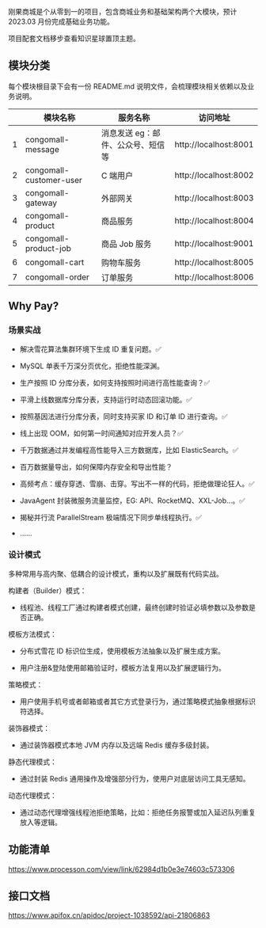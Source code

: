 
刚果商城是个从零到一的项目，包含商城业务和基础架构两个大模块，预计 2023.03 月份完成基础业务功能。

项目配套文档移步查看知识星球置顶主题。

## 模块分类

每个模块根目录下会有一份 README.md 说明文件，会梳理模块相关依赖以及业务说明。

| | 模块名称 | 服务名称 | 访问地址 |
| -- | --- | --- | --- |
| 1 | congomall-message | 消息发送 eg：邮件、公众号、短信等 | http://localhost:8001 |
| 2 | congomall-customer-user | C 端用户 | http://localhost:8002 |
| 3 | congomall-gateway | 外部网关 | http://localhost:8003 |
| 4 | congomall-product | 商品服务 | http://localhost:8004 |
| 5 | congomall-product-job | 商品 Job 服务 | http://localhost:9001 |
| 6 | congomall-cart | 购物车服务 | http://localhost:8005 |
| 7 | congomall-order | 订单服务 | http://localhost:8006 |

## Why Pay?

### 场景实战

- 解决雪花算法集群环境下生成 ID 重复问题。✅

- MySQL 单表千万深分页优化，拒绝性能深渊。
- 生产按照 ID 分库分表，如何支持按照时间进行高性能查询？✅
- 平滑上线数据库分库分表，支持运行时动态回滚功能。✅
- 按照基因法进行分库分表，同时支持买家 ID 和订单 ID 进行查询。✅
- 线上出现 OOM，如何第一时间通知对应开发人员？✅
- 千万数据通过并发编程高性能导入三方数据库，比如 ElasticSearch。✅
- 百万数据量导出，如何保障内存安全和导出性能？
- 高频考点：缓存穿透、雪崩、击穿。写出不一样的代码，拒绝做理论狂人。✅
- JavaAgent 封装微服务流量监控，EG: API、RocketMQ、XXL-Job...。✅
- 揭秘并行流 ParallelStream 极端情况下同步单线程执行。✅
- ......

### 设计模式

多种常用与高内聚、低耦合的设计模式，重构以及扩展既有代码实战。

构建者（Builder）模式：

- 线程池、线程工厂通过构建者模式创建，最终创建时验证必填参数以及参数是否正确。

模板方法模式：

- 分布式雪花 ID 标识位生成，使用模板方法抽象以及扩展生成方案。

- 用户注册&登陆使用邮箱验证时，模板方法复用以及扩展逻辑行为。

策略模式：

- 用户使用手机号或者邮箱或者其它方式登录行为，通过策略模式抽象根据标识符选择。

装饰器模式：

- 通过装饰器模式本地 JVM 内存以及远端 Redis 缓存多级封装。

静态代理模式：

- 通过封装 Redis 通用操作及增强部分行为，使用户对底层访问工具无感知。

动态代理模式：

- 通过动态代理增强线程池拒绝策略，比如：拒绝任务报警或加入延迟队列重复放入等逻辑。

## 功能清单

https://www.processon.com/view/link/62984d1b0e3e74603c573306

## 接口文档

https://www.apifox.cn/apidoc/project-1038592/api-21806863
